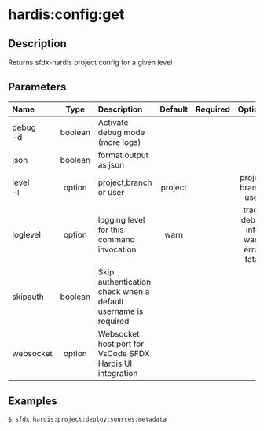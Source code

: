 <!-- This file has been generated with command 'sfdx hardis:doc:plugin:generate'. Please do not update it manually or it may be overwritten -->
# hardis:config:get

## Description

Returns sfdx-hardis project config for a given level

## Parameters

|Name|Type|Description|Default|Required|Options|
|:---|:--:|:----------|:-----:|:------:|:-----:|
|debug<br/>-d|boolean|Activate debug mode (more logs)||||
|json|boolean|format output as json||||
|level<br/>-l|option|project,branch or user|project||project<br/>branch<br/>user|
|loglevel|option|logging level for this command invocation|warn||trace<br/>debug<br/>info<br/>warn<br/>error<br/>fatal|
|skipauth|boolean|Skip authentication check when a default username is required||||
|websocket|option|Websocket host:port for VsCode SFDX Hardis UI integration||||

## Examples

```shell
$ sfdx hardis:project:deploy:sources:metadata
```


